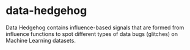 # data-hedgehog
Data Hedgehog contains influence-based signals that are formed from influence functions to spot different types of data bugs (glitches) on Machine Learning datasets.
